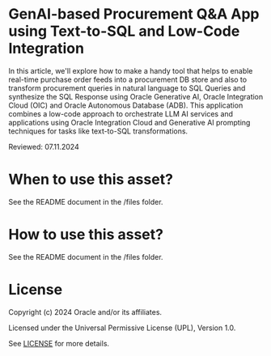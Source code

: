 # GenAI-based Procurement Q&A App using Text-to-SQL and Low-Code Integration

In this article, we'll explore how to make a handy tool that helps to enable real-time purchase order feeds into a procurement DB store and also to transform procurement queries in natural language to SQL Queries and synthesize the SQL Response using Oracle Generative AI, Oracle Integration Cloud (OIC) and Oracle Autonomous Database (ADB). 
This application combines a low-code approach to orchestrate LLM AI services and applications using Oracle Integration Cloud
and Generative AI prompting techniques for tasks like text-to-SQL transformations.

Reviewed: 07.11.2024
 
# When to use this asset?
 
See the README document in the /files folder.
 
# How to use this asset?
 
See the README document in the /files folder.
 
# License
 
Copyright (c) 2024 Oracle and/or its affiliates.
 
Licensed under the Universal Permissive License (UPL), Version 1.0.
 
See [LICENSE](https://github.com/oracle-devrel/technology-engineering/blob/main/LICENSE) for more details.
